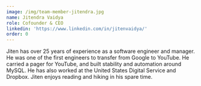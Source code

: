 ```yaml
---
image: /img/team-member-jitendra.jpg
name: Jitendra Vaidya
role: Cofounder & CEO
linkedin: 'https://www.linkedin.com/in/jitenvaidya/'
order: 0
---
```


Jiten has over 25 years of experience as a software engineer and manager. He was one of the first engineers to transfer from Google to YouTube. He carried a pager for YouTube, and built stability and automation around MySQL. He has also worked at the United States Digital Service and Dropbox. Jiten enjoys reading and hiking in his spare time.
